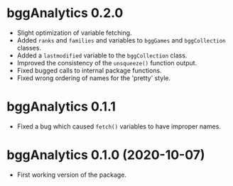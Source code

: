 # bggAnalytics 0.2.0

* Slight optimization of variable fetching.
* Added `ranks` and `families` and  variables to `bggGames` and `bggCollection` classes.
* Added a `lastmodified` variable to the `bggCollection` class.
* Improved the consistency of the `unsqueeze()` function output.
* Fixed bugged calls to internal package functions.
* Fixed wrong ordering of names for the 'pretty' style.

# bggAnalytics 0.1.1

* Fixed a bug which caused `fetch()` variables to have improper names.

# bggAnalytics 0.1.0 (2020-10-07)

* First working version of the package.
